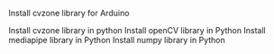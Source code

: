 Install cvzone library for Arduino

Install cvzone library in python
Install openCV library in Python
Install mediapipe library in Python
Install numpy library in Python
